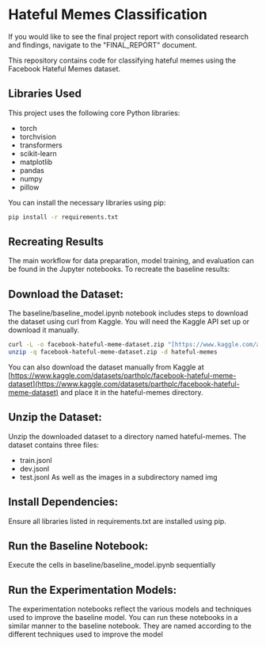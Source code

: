 # Hateful Memes Classification

If you would like to see the final project report with consolidated research and findings, navigate to the "FINAL_REPORT" document.

This repository contains code for classifying hateful memes using the Facebook Hateful Memes dataset.

## Libraries Used

This project uses the following core Python libraries:

* torch
* torchvision
* transformers
* scikit-learn
* matplotlib
* pandas
* numpy
* pillow

You can install the necessary libraries using pip:
```bash
pip install -r requirements.txt
```

## Recreating Results
The main workflow for data preparation, model training, and evaluation can be found in the Jupyter notebooks. To recreate the baseline results:

## Download the Dataset: 
The baseline/baseline_model.ipynb notebook includes steps to download the dataset using curl from Kaggle. You will need the Kaggle API set up or download it manually.

```bash
curl -L -o facebook-hateful-meme-dataset.zip "[https://www.kaggle.com/api/v1/datasets/download/parthplc/facebook-hateful-meme-dataset](https://www.kaggle.com/api/v1/datasets/download/parthplc/facebook-hateful-meme-dataset)"
unzip -q facebook-hateful-meme-dataset.zip -d hateful-memes
```
You can also download the dataset manually from Kaggle at [https://www.kaggle.com/datasets/parthplc/facebook-hateful-meme-dataset](https://www.kaggle.com/datasets/parthplc/facebook-hateful-meme-dataset) and place it in the hateful-memes directory.
## Unzip the Dataset:
Unzip the downloaded dataset to a directory named hateful-memes. The dataset contains three files:
* train.jsonl
* dev.jsonl
* test.jsonl
As well as the images in a subdirectory named img

## Install Dependencies:
Ensure all libraries listed in requirements.txt are installed using pip.
## Run the Baseline Notebook:
Execute the cells in baseline/baseline_model.ipynb sequentially

## Run the Experimentation Models:
The experimentation notebooks reflect the various models and techniques used to improve the baseline model. You can run these notebooks in a similar manner to the baseline notebook. They are named according to the different techniques used to improve the model
